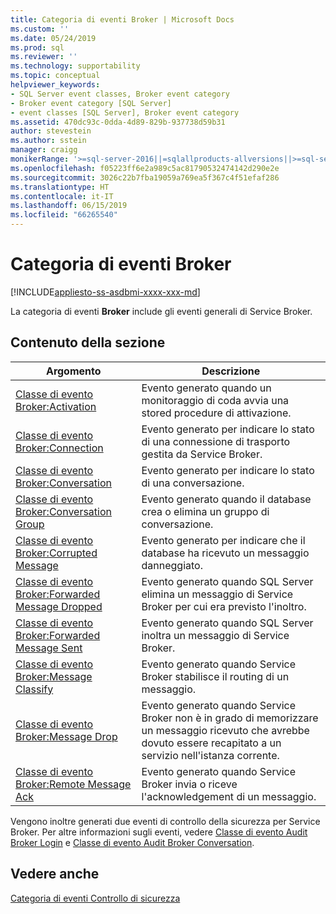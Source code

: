 ```yaml
---
title: Categoria di eventi Broker | Microsoft Docs
ms.custom: ''
ms.date: 05/24/2019
ms.prod: sql
ms.reviewer: ''
ms.technology: supportability
ms.topic: conceptual
helpviewer_keywords:
- SQL Server event classes, Broker event category
- Broker event category [SQL Server]
- event classes [SQL Server], Broker event category
ms.assetid: 470dc93c-0dda-4d89-829b-937738d59b31
author: stevestein
ms.author: sstein
manager: craigg
monikerRange: '>=sql-server-2016||=sqlallproducts-allversions||>=sql-server-linux-2017||=azuresqldb-mi-current'
ms.openlocfilehash: f05223ff6e2a989c5ac81790532474142d290e2e
ms.sourcegitcommit: 3026c22b7fba19059a769ea5f367c4f51efaf286
ms.translationtype: HT
ms.contentlocale: it-IT
ms.lasthandoff: 06/15/2019
ms.locfileid: "66265540"
---
```

# <a name="broker-event-category"></a>Categoria di eventi Broker

[!INCLUDE[appliesto-ss-asdbmi-xxxx-xxx-md](../../includes/appliesto-ss-asdbmi-xxxx-xxx-md.md)]

La categoria di eventi **Broker** include gli eventi generali di Service Broker.  
  
## <a name="in-this-section"></a>Contenuto della sezione  
  
|Argomento|Descrizione|  
|-----------|-----------------|  
|[Classe di evento Broker:Activation](../../relational-databases/event-classes/broker-activation-event-class.md)|Evento generato quando un monitoraggio di coda avvia una stored procedure di attivazione.|  
|[Classe di evento Broker:Connection](../../relational-databases/event-classes/broker-connection-event-class.md)|Evento generato per indicare lo stato di una connessione di trasporto gestita da Service Broker.|  
|[Classe di evento Broker:Conversation](../../relational-databases/event-classes/broker-conversation-event-class.md)|Evento generato per indicare lo stato di una conversazione.|  
|[Classe di evento Broker:Conversation Group](../../relational-databases/event-classes/broker-conversation-group-event-class.md)|Evento generato quando il database crea o elimina un gruppo di conversazione.|  
|[Classe di evento Broker:Corrupted Message](../../relational-databases/event-classes/broker-corrupted-message-event-class.md)|Evento generato per indicare che il database ha ricevuto un messaggio danneggiato.|  
|[Classe di evento Broker:Forwarded Message Dropped](../../relational-databases/event-classes/broker-forwarded-message-dropped-event-class.md)|Evento generato quando SQL Server elimina un messaggio di Service Broker per cui era previsto l'inoltro.|  
|[Classe di evento Broker:Forwarded Message Sent](../../relational-databases/event-classes/broker-forwarded-message-sent-event-class.md)|Evento generato quando SQL Server inoltra un messaggio di Service Broker.|  
|[Classe di evento Broker:Message Classify](../../relational-databases/event-classes/broker-message-classify-event-class.md)|Evento generato quando Service Broker stabilisce il routing di un messaggio.|  
|[Classe di evento Broker:Message Drop](../../relational-databases/event-classes/broker-message-drop-event-class.md)|Evento generato quando Service Broker non è in grado di memorizzare un messaggio ricevuto che avrebbe dovuto essere recapitato a un servizio nell'istanza corrente.|  
|[Classe di evento Broker:Remote Message Ack](../../relational-databases/event-classes/broker-remote-message-ack-event-class.md)|Evento generato quando Service Broker invia o riceve l'acknowledgement di un messaggio.|  
  
 Vengono inoltre generati due eventi di controllo della sicurezza per Service Broker. Per altre informazioni sugli eventi, vedere [Classe di evento Audit Broker Login](../../relational-databases/event-classes/audit-broker-login-event-class.md) e [Classe di evento Audit Broker Conversation](../../relational-databases/event-classes/audit-broker-conversation-event-class.md).  
  
## <a name="see-also"></a>Vedere anche  
 [Categoria di eventi Controllo di sicurezza](../../analysis-services/trace-events/security-audit-event-category.md)  
  
  
